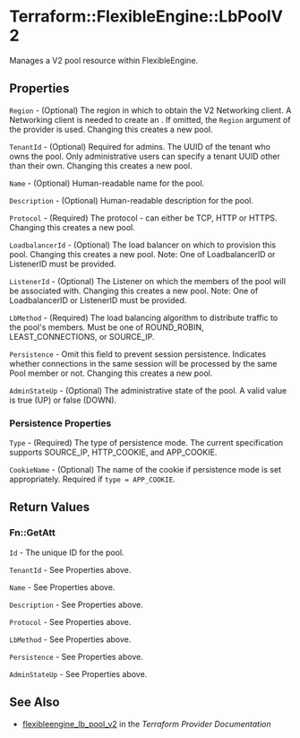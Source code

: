 # Terraform::FlexibleEngine::LbPoolV2

Manages a V2 pool resource within FlexibleEngine.

## Properties

`Region` - (Optional) The region in which to obtain the V2 Networking client.
A Networking client is needed to create an . If omitted, the
`Region` argument of the provider is used. Changing this creates a new
pool.

`TenantId` - (Optional) Required for admins. The UUID of the tenant who owns
the pool.  Only administrative users can specify a tenant UUID
other than their own. Changing this creates a new pool.

`Name` - (Optional) Human-readable name for the pool.

`Description` - (Optional) Human-readable description for the pool.

`Protocol` - (Required) The protocol - can either be TCP, HTTP or HTTPS.
Changing this creates a new pool.

`LoadbalancerId` - (Optional) The load balancer on which to provision this
pool. Changing this creates a new pool.
Note:  One of LoadbalancerID or ListenerID must be provided.

`ListenerId` - (Optional) The Listener on which the members of the pool
will be associated with. Changing this creates a new pool.
Note:  One of LoadbalancerID or ListenerID must be provided.

`LbMethod` - (Required) The load balancing algorithm to
distribute traffic to the pool's members. Must be one of
ROUND_ROBIN, LEAST_CONNECTIONS, or SOURCE_IP.

`Persistence` - Omit this field to prevent session persistence.  Indicates
whether connections in the same session will be processed by the same Pool
member or not. Changing this creates a new pool.

`AdminStateUp` - (Optional) The administrative state of the pool.
A valid value is true (UP) or false (DOWN).

### Persistence Properties

`Type` - (Required) The type of persistence mode. The current specification
supports SOURCE_IP, HTTP_COOKIE, and APP_COOKIE.

`CookieName` - (Optional) The name of the cookie if persistence mode is set
appropriately. Required if `type = APP_COOKIE`.


## Return Values

### Fn::GetAtt

`Id` - The unique ID for the pool.

`TenantId` - See Properties above.

`Name` - See Properties above.

`Description` - See Properties above.

`Protocol` - See Properties above.

`LbMethod` - See Properties above.

`Persistence` - See Properties above.

`AdminStateUp` - See Properties above.

## See Also

* [flexibleengine_lb_pool_v2](https://www.terraform.io/docs/providers/flexibleengine/r/lb_pool_v2.html) in the _Terraform Provider Documentation_